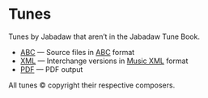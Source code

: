 # Tunes

Tunes by Jabadaw that aren’t in the Jabadaw Tune Book.

* [ABC](https://github.com/janiveer/Tunes/tree/master/ABC) — Source files in [ABC](http://www.abcnotation.org.uk) format
* [XML](https://github.com/janiveer/Tunes/tree/master/XML) — Interchange versions in [Music XML](http://www.musicxml.com) format
* [PDF](https://github.com/janiveer/Tunes/tree/master/PDF) — PDF output

All tunes © copyright their respective composers.

